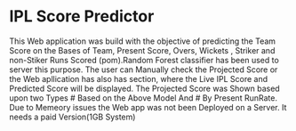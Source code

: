 # IPL Score Predictor
This Web application was build with the objective of predicting the Team Score on the Bases of Team, Present Score, Overs, Wickets , Striker and non-Stiker Runs Scored (pom).Random Forest classifier has been used to server this purpose.
The user can Manually check the Projected Score or the Web apllication has also has section, where the Live IPL Score and Predicted Score will be displayed. 
The Projected Score was Shown based upon two Types # Based on the Above Model And # By Present RunRate.
Due to Memeory issues the Web app was not been Deployed on a Server. It needs a paid Version(1GB System)

